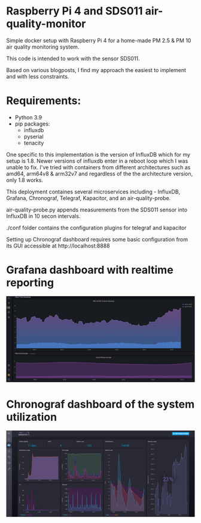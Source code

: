 # Raspberry Pi 4 and SDS011 air-quality-monitor

Simple docker setup with Raspberry Pi 4 for a home-made PM 2.5 & PM 10 air quality monitoring system. 

This code is intended to work with the sensor SDS011. 

Based on various blogposts, I find my approach the easiest to implement and with less constraints.

# Requirements: 
  - Python 3.9 
  - pip packages: 
    - influxdb 
    - pyserial
    - tenacity

One specific to this implementation is the version of InfluxDB which for my setup is 1.8. Newer versions of influxdb enter in a reboot loop which I was unable to fix.  I've tried with containers from different architectures such as amd64, arm64v8 & arm32v7 and regardless of the the architecture version, only 1.8 works.

This deployment containes several microservices including - InfluxDB, Grafana, Chronograf, Telegraf, Kapacitor, and an air-quality-probe.

air-quality-probe.py appends measurements from the SDS011 sensor into InfluxDB in 10 secon intervals.

./conf folder contains the configuration plugins for telegraf and kapacitor

Setting up Chronograf dashboard requires some basic configuration from its GUI accessible at http://localhost:8888

# Grafana dashboard with realtime reporting
![Image description](./img/grafana.png)

# Chronograf dashboard of the system utilization
![Image description](./img/chronograf.png)
